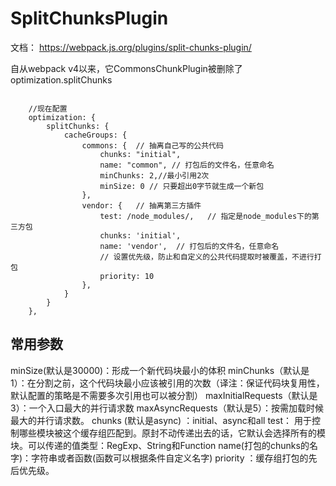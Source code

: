 


# SplitChunksPlugin

文档： https://webpack.js.org/plugins/split-chunks-plugin/

自从webpack v4以来，它CommonsChunkPlugin被删除了optimization.splitChunks


```

	//现在配置
	optimization: {
	    splitChunks: {
	        cacheGroups: {
	            commons: {  // 抽离自己写的公共代码
	                chunks: "initial",
	                name: "common", // 打包后的文件名，任意命名
	                minChunks: 2,//最小引用2次
	                minSize: 0 // 只要超出0字节就生成一个新包
	            },
	            vendor: {   // 抽离第三方插件
	                test: /node_modules/,   // 指定是node_modules下的第三方包
	                chunks: 'initial',
	                name: 'vendor',  // 打包后的文件名，任意命名
	                // 设置优先级，防止和自定义的公共代码提取时被覆盖，不进行打包
	                priority: 10
	            },
	        }
	    }
	},

```

## 常用参数

minSize(默认是30000)：形成一个新代码块最小的体积
minChunks（默认是1）：在分割之前，这个代码块最小应该被引用的次数（译注：保证代码块复用性，默认配置的策略是不需要多次引用也可以被分割）
maxInitialRequests（默认是3）：一个入口最大的并行请求数
maxAsyncRequests（默认是5）：按需加载时候最大的并行请求数。
chunks (默认是async) ：initial、async和all
test： 用于控制哪些模块被这个缓存组匹配到。原封不动传递出去的话，它默认会选择所有的模块。可以传递的值类型：RegExp、String和Function
name(打包的chunks的名字)：字符串或者函数(函数可以根据条件自定义名字)
priority ：缓存组打包的先后优先级。
